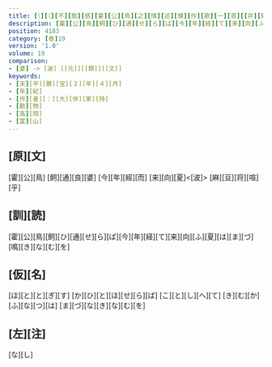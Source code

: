 ```yaml
---
title: [（][（][不][飽][感][霍][公][鳥][之][情][述][懐][作][歌][一][首][[并][短][歌]][）][反][歌][三][首][）]
description: [霍][公][鳥][飼][ひ][通][せ][ら][ば][今][年][経][て][来][向][ふ][夏][は][ま][づ][鳴][き][な][む][を]
position: 4183
category: [巻]19
version: '1.0'
volume: 19
comparison:
- [婆] -> [波] [[元]][[類]][[文]]
keywords:
- [天][平][勝][宝][２][年][４][月]
- [年][紀]
- [作][者][：][大][伴][家][持]
- [動][物]
- [高][岡]
- [富][山]
---
```


## [原][文]

[霍][公][鳥] [飼][通][良][婆] [今][年][經][而] [来][向][夏]<[波]> [麻][豆][将][喧][乎]

## [訓][読]

[霍][公][鳥][飼][ひ][通][せ][ら][ば][今][年][経][て][来][向][ふ][夏][は][ま][づ][鳴][き][な][む][を]

## [仮][名]

[ほ][と][と][ぎ][す] [か][ひ][と][ほ][せ][ら][ば] [こ][と][し][へ][て] [き][む][か][ふ][な][つ][は] [ま][づ][な][き][な][む][を]

## [左][注]

[な][し]
